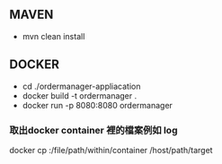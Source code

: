 ## MAVEN
* mvn clean install
## DOCKER
* cd ./ordermanager-appliacation
* docker build -t ordermanager .
* docker run -p 8080:8080 ordermanager
### 取出docker container 裡的檔案例如 log
docker cp <containerID>:/file/path/within/container /host/path/target
